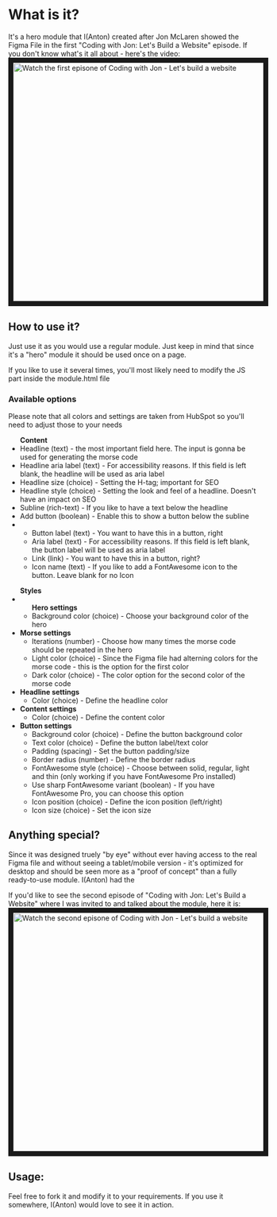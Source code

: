 <h1>What is it?</h1>
It's a hero module that I(Anton) created after Jon McLaren showed the Figma File in the first "Coding with Jon: Let's Build a Website" episode. If you don't know what's it all about - here's the video:<br>
<a href="http://www.youtube.com/watch?feature=player_embedded&v=tbQ0EkAXrm8" target="_blank"><img src="http://img.youtube.com/vi/tbQ0EkAXrm8/0.jpg" alt="Watch the first episone of Coding with Jon - Let's build a website" width="640" height="480" border="10" /></a>

<h2>How to use it?</h2>
<p>Just use it as you would use a regular module. Just keep in mind that since it's a "hero" module it should be used once on a page.</p>
<p>If you like to use it several times, you'll most likely need to modify the JS part inside the module.html file</p>

<h3>Available options</h3>
<p>Please note that all colors and settings are taken from HubSpot so you'll need to adjust those to your needs</p>
<ul><strong>Content</strong>
  <li>Headline (text) - the most important field here. The input is gonna be used for generating the morse code</li>
  <li>Headline aria label (text) - For accessibility reasons. If this field is left blank, the headline will be used as aria label</li>
  <li>Headline size (choice) - Setting the H-tag; important for SEO</li>
  <li>Headline style (choice) - Setting the look and feel of a headline. Doesn't have an impact on SEO</li>
  <li>Subline (rich-text) - If you like to have a text below the headline</li>
  <li>Add button (boolean) - Enable this to show a button below the subline</li>
  <li>
    <ul>
      <li>Button label (text) - You want to have this in a button, right</li>
      <li>Aria label (text) - For accessibility reasons. If this field is left blank, the button label will be used as aria label</li>
      <li>Link (link) - You want to have this in a button, right?</li>
      <li>Icon name (text) - If you like to add a FontAwesome icon to the button. Leave blank for no Icon</li>
    </ul>
  </li>
</ul>
<ul><strong>Styles</strong>
  <li>
    <ul><strong>Hero settings</strong>
      <li>Background color (choice) - Choose your background color of the hero</li>
    </ul>
  </li>
  <li><strong>Morse settings</strong>
    <ul>
      <li>Iterations (number) - Choose how many times the morse code should be repeated in the hero</li>
      <li>Light color (choice) - Since the Figma file had alterning colors for the morse code - this is the option for the first color</li>
      <li>Dark color (choice) - The color option for the second color of the morse code</li>
    </ul>
  </li>
  <li><strong>Headline settings</strong>
    <ul>
      <li>Color (choice) - Define the headline color</li>
    </ul>
  </li>
  <li><strong>Content settings</strong>
    <ul>
      <li>Color (choice) - Define the content color</li>
    </ul>
  </li>
  <li><strong>Button settings</strong>
    <ul>
      <li>Background color (choice) - Define the button background color</li>
      <li>Text color (choice) - Define the button label/text color</li>
      <li>Padding (spacing) - Set the button padding/size</li>
      <li>Border radius (number) - Define the border radius</li>
      <li>FontAwesome style (choice) - Choose between solid, regular, light and thin (only working if you have FontAwesome Pro installed)</li>
      <li>Use sharp FontAwesome variant (boolean) - If you have FontAwesome Pro, you can choose this option</li>
      <li>Icon position (choice) - Define the icon position (left/right)</li>
      <li>Icon size (choice) - Set the icon size</li>
    </ul>
  </li>
</ul>

<h2>Anything special?</h2>
<p>Since it was designed truely "by eye" without ever having access to the real Figma file and without seeing a tablet/mobile version - it's optimized for desktop and should be seen more as a "proof of concept" than a fully ready-to-use module. I(Anton) had the </p>
<p>If you'd like to see the second episode of "Coding with Jon: Let's Build a Website" where I was invited to and talked about the module, here it is:<br>
<a href="http://www.youtube.com/watch?feature=player_embedded&v=EB5I2f6FNzc" target="_blank"><img src="http://img.youtube.com/vi/EB5I2f6FNzc/0.jpg" alt="Watch the second episone of Coding with Jon - Let's build a website" width="640" height="480" border="10" /></a></p>

<h2>Usage:</h2>
<p>Feel free to fork it and modify it to your requirements. If you use it somewhere, I(Anton) would love to see it in action.</p>
